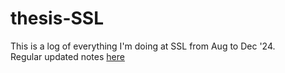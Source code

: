# thesis-SSL
This is a log of everything I'm doing at SSL from Aug to Dec '24. <br>
Regular updated notes [here](https://docs.google.com/document/d/1cJeXk3TxFFf98r6G6oKqYAckMZ9ZaXBJFGndcFGWbuc/edit?usp=sharing)
